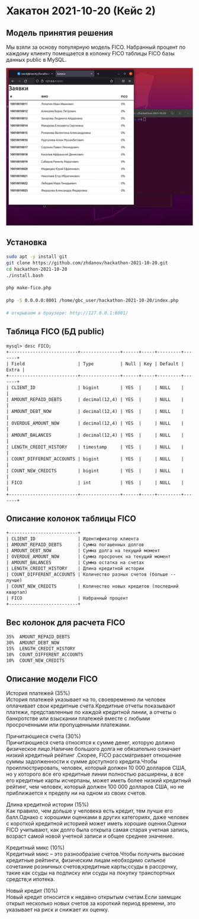 # Хакатон 2021-10-20 (Кейс 2)

## Модель принятия решения

Мы взяли за основу популярную модель FICO. Набранный процент по каждому клиенту помещается в колонку FICO таблицы FICO базы данных public в MySQL.

![](./demo.gif)

## Установка

```bash
sudo apt -y install git
git clone https://github.com/zhdanov/hackathon-2021-10-20.git
cd hackathon-2021-10-20
./install.bash

php make-fico.php

php -S 0.0.0.0:8001 /home/gbc_user/hackathon-2021-10-20/index.php

# открываем в браузере: http://127.0.0.1:8001/
```

## Таблица FICO (БД public)
```
mysql> desc FICO;
+--------------------------+---------------+------+-----+---------+-------+
| Field                    | Type          | Null | Key | Default | Extra |
+--------------------------+---------------+------+-----+---------+-------+
| CLIENT_ID                | bigint        | YES  |     | NULL    |       |
| AMOUNT_REPAID_DEBTS      | decimal(12,4) | YES  |     | NULL    |       |
| AMOUNT_DEBT_NOW          | decimal(12,4) | YES  |     | NULL    |       |
| OVERDUE_AMOUNT_NOW       | decimal(12,4) | YES  |     | NULL    |       |
| AMOUNT_BALANCES          | decimal(12,4) | YES  |     | NULL    |       |
| LENGTH_CREDIT_HISTORY    | timestamp     | YES  |     | NULL    |       |
| COUNT_DIFFERENT_ACCOUNTS | bigint        | YES  |     | NULL    |       |
| COUNT_NEW_CREDITS        | bigint        | YES  |     | NULL    |       |
| FICO                     | int           | YES  |     | NULL    |       |
+--------------------------+---------------+------+-----+---------+-------+
```

## Описание колонок таблицы FICO

```
+--------------------------+
| CLIENT_ID                | Идентификатор клиента
| AMOUNT_REPAID_DEBTS      | Сумма погашенных долгов
| AMOUNT_DEBT_NOW          | Сумма долга на текущий момент
| OVERDUE_AMOUNT_NOW       | Сумма просрочек на текущий момент
| AMOUNT_BALANCES          | Сумма остатка на счетах
| LENGTH_CREDIT_HISTORY    | Длина кредитной истории
| COUNT_DIFFERENT_ACCOUNTS | Количество разных счетов (больше -- лучше)
| COUNT_NEW_CREDITS        | Количество новых кредитов (последний квартал)
| FICO                     | Набранный процент
+--------------------------+
```

## Вес колонок для расчета FICO 

```
35%  AMOUNT_REPAID_DEBTS
30%  AMOUNT_DEBT_NOW
15%  LENGTH_CREDIT_HISTORY
10%  COUNT_DIFFERENT_ACCOUNTS
10%  COUNT_NEW_CREDITS
```

## Описание модели FICO 

История платежей (35%)  
История платежей указывает на то, своевременно ли человек оплачивает свои кредитные счета.Кредитные отчеты показывают платежи, представленные по каждой кредитной линии, а отчеты о банкротстве или взыскании платежей вместе с любыми просроченными или пропущенными платежами.

Причитающиеся счета (30%)  
Причитающиеся счета относятся к сумме денег, которую должно физическое лицо.Наличие большого долга не обязательно означает низкий кредитный рейтинг .Скорее, FICO рассматривает отношение суммы задолженности к сумме доступного кредита.Чтобы проиллюстрировать, человек, который должен 10 000 долларов США, но у которого все его кредитные линии полностью расширены, а все его кредитные карты исчерпаны, может иметь более низкий кредитный рейтинг, чем человек, который должен 100 000 долларов США, но не приближается к пределу ни на одном из своих счетов.

Длина кредитной истории (15%)  
Как правило, чем дольше у человека есть кредит, тем лучше его балл.Однако с хорошими оценками в других категориях, даже человек с короткой кредитной историей может иметь хорошие оценки.Оценки FICO учитывают, как долго была открыта самая старая учетная запись, возраст самой новой учетной записи и общее среднее значение.

Кредитный микс (10%)  
Кредитный микс – это разнообразие счетов.Чтобы получить высокие кредитные рейтинги, физическим лицам необходимо сильное сочетание розничных счетов;кредитные карты;ссуды в рассрочку, такие как ссуды на подписку или ссуды на покупку транспортных средств;и ипотека.

Новый кредит (10%)  
Новый кредит относится к недавно открытым счетам.Если заемщик открыл несколько новых счетов за короткий период времени, это указывает на риск и снижает их оценку.
